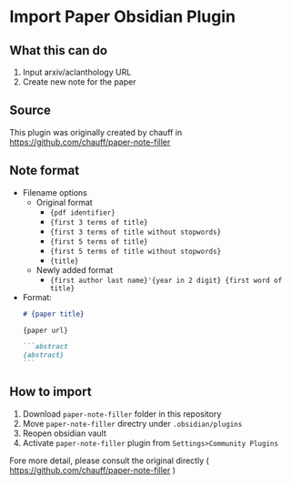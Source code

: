 # Import Paper Obsidian Plugin

## What this can do
1. Input arxiv/aclanthology URL
2. Create new note for the paper

## Source
This plugin was originally created by chauff in https://github.com/chauff/paper-note-filler


## Note format

- Filename options
  - Original format
    - `{pdf identifier}`
    - `{first 3 terms of title}` 
    - `{first 3 terms of title without stopwords}`
    - `{first 5 terms of title}` 
    - `{first 5 terms of title without stopwords}`
    - `{title}`
  - Newly added format
    - `{first author last name}'{year in 2 digit} {first word of title}`
- Format:
    ````md
    # {paper title}

    {paper url}

    ```abstract
    {abstract}
    ```
    ```````

## How to import
1. Download `paper-note-filler` folder in this repository
2. Move `paper-note-filler` directry under `.obsidian/plugins`
3. Reopen obsidian vault
4. Activate `paper-note-filler` plugin from `Settings>Community Plugins`

Fore more detail, please consult the original directly ( https://github.com/chauff/paper-note-filler )